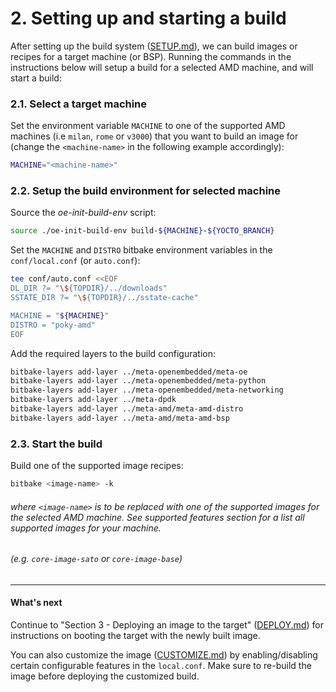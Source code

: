 # 2. Setting up and starting a build

After setting up the build system ([SETUP.md](SETUP.md)), we can build
images or recipes for a target machine (or BSP).
Running the commands in the instructions below will setup a build for
a selected AMD machine, and will start a build:

### 2.1. Select a target machine

Set the environment variable `MACHINE` to one of the supported AMD machines
(i.e `milan`, `rome` or `v3000`) that you want to build an image for (change
the `<machine-name>` in the following example accordingly):
```sh
MACHINE="<machine-name>"
```

### 2.2. Setup the build environment for selected machine

Source the *oe-init-build-env* script:
```sh
source ./oe-init-build-env build-${MACHINE}-${YOCTO_BRANCH}
```

Set the `MACHINE` and `DISTRO` bitbake environment variables in the
`conf/local.conf` (or `auto.conf`):
```sh
tee conf/auto.conf <<EOF
DL_DIR ?= "\${TOPDIR}/../downloads"
SSTATE_DIR ?= "\${TOPDIR}/../sstate-cache"

MACHINE = "${MACHINE}"
DISTRO = "poky-amd"
EOF
```

Add the required layers to the build configuration:
```sh
bitbake-layers add-layer ../meta-openembedded/meta-oe
bitbake-layers add-layer ../meta-openembedded/meta-python
bitbake-layers add-layer ../meta-openembedded/meta-networking
bitbake-layers add-layer ../meta-dpdk
bitbake-layers add-layer ../meta-amd/meta-amd-distro
bitbake-layers add-layer ../meta-amd/meta-amd-bsp
```

### 2.3. Start the build

Build one of the supported image recipes:
```sh
bitbake <image-name> -k
```

###### where `<image-name>` is to be replaced with one of the supported images for the selected AMD machine. See *supported features* section for a list all supported images for your machine.
###### (e.g. `core-image-sato` or `core-image-base`)

---
#### What's next

Continue to "Section 3 - Deploying an image to the target"
([DEPLOY.md](DEPLOY.md)) for instructions on booting the target with
the newly built image.

You can also customize the image ([CUSTOMIZE.md](CUSTOMIZE.md)) by
enabling/disabling certain configurable features in the `local.conf`.
Make sure to re-build the image before deploying the customized build.
